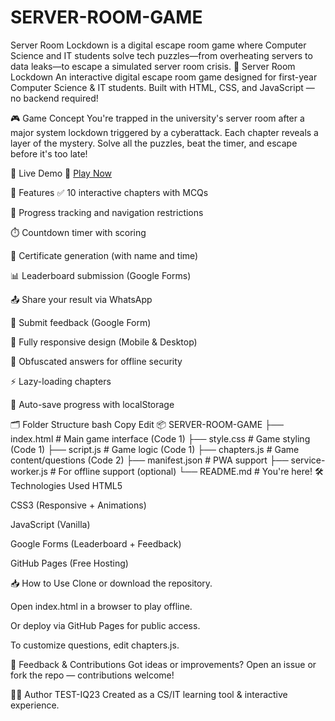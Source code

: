 # SERVER-ROOM-GAME
Server Room Lockdown is a digital escape room game where Computer Science and IT students solve tech puzzles—from overheating servers to data leaks—to escape a simulated server room crisis.
📘 Server Room Lockdown
An interactive digital escape room game designed for first-year Computer Science & IT students.
Built with HTML, CSS, and JavaScript — no backend required!

🎮 Game Concept
You're trapped in the university's server room after a major system lockdown triggered by a cyberattack.
Each chapter reveals a layer of the mystery. Solve all the puzzles, beat the timer, and escape before it's too late!

🚀 Live Demo
🔗 [ Play Now](https://test-iq23.github.io/SERVER-ROOM-GAME/)

🧠 Features
✅ 10 interactive chapters with MCQs

🎯 Progress tracking and navigation restrictions

⏱️ Countdown timer with scoring

📜 Certificate generation (with name and time)

📊 Leaderboard submission (Google Forms)

📤 Share your result via WhatsApp

💬 Submit feedback (Google Form)

📱 Fully responsive design (Mobile & Desktop)

🔐 Obfuscated answers for offline security

⚡ Lazy-loading chapters

💾 Auto-save progress with localStorage

🗂️ Folder Structure
bash
Copy
Edit
📦 SERVER-ROOM-GAME
├── index.html           # Main game interface (Code 1)
├── style.css            # Game styling (Code 1)
├── script.js            # Game logic (Code 1)
├── chapters.js          # Game content/questions (Code 2)
├── manifest.json        # PWA support
├── service-worker.js    # For offline support (optional)
└── README.md            # You're here!
🛠️ Technologies Used
HTML5

CSS3 (Responsive + Animations)

JavaScript (Vanilla)

Google Forms (Leaderboard + Feedback)

GitHub Pages (Free Hosting)

📥 How to Use
Clone or download the repository.

Open index.html in a browser to play offline.

Or deploy via GitHub Pages for public access.

To customize questions, edit chapters.js.

📧 Feedback & Contributions
Got ideas or improvements?
Open an issue or fork the repo — contributions welcome!

👨‍💻 Author
TEST-IQ23
Created as a CS/IT learning tool & interactive experience.

